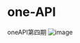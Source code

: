 # one-API
oneAPI第四期
![image](https://user-images.githubusercontent.com/92217579/164894306-823c646e-21c0-4e2d-ad94-43895ebebc0a.png)
